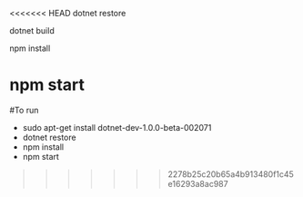 <<<<<<< HEAD
dotnet restore

dotnet build

npm install

npm start
=======
#To run
* sudo apt-get install dotnet-dev-1.0.0-beta-002071
* dotnet restore
* npm install
* npm start
>>>>>>> 2278b25c20b65a4b913480f1c45e16293a8ac987

